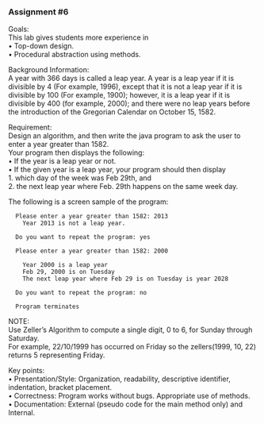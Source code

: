 ### Assignment #6

Goals:  
This lab gives students more experience in   
•	Top-down design.  
•	Procedural abstraction using methods.  
  
  
  
Background Information:  
A year with 366 days is called a leap year.  A year is a leap year if it is divisible by 4 (For example, 1996), except that it is not a leap year if it is divisible by 100 (For example, 1900); however, it is a leap year if it is divisible by 400 (for example, 2000); and there were no leap years before the introduction of the Gregorian Calendar on October 15, 1582.

Requirement:  
Design an algorithm, and then write the java program to ask the user to enter a year greater than 1582.  
Your program then displays the following:  
•	If the year is a leap year or not.  
•	If the given year is a leap year, your program should then display  
    1.	which day of the week was Feb 29th, and  
    2.	the next leap year where Feb. 29th happens on the same week day.  

The following is a screen sample of the program:

      Please enter a year greater than 1582: 2013
        Year 2013 is not a leap year.

      Do you want to repeat the program: yes

      Please enter a year greater than 1582: 2000

        Year 2000 is a leap year
        Feb 29, 2000 is on Tuesday
        The next leap year where Feb 29 is on Tuesday is year 2028

      Do you want to repeat the program: no

      Program terminates


NOTE:  
Use Zeller’s Algorithm to compute a single digit, 0 to 6, for Sunday through Saturday.  
For example, 22/10/1999 has occurred on Friday so the zellers(1999, 10, 22) returns 5 representing Friday.  
  
 

Key points:  
•	Presentation/Style: Organization, readability, descriptive identifier, indentation, bracket placement.   
•	Correctness: Program works without bugs. Appropriate use of methods.  
•	Documentation: External (pseudo code for the main method only) and Internal.


